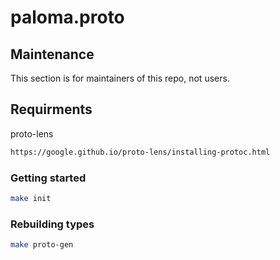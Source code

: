 # paloma.proto

## Maintenance

This section is for maintainers of this repo, not users.

## Requirments

proto-lens
```sh
https://google.github.io/proto-lens/installing-protoc.html
```

### Getting started

```sh
make init
```

### Rebuilding types

```sh
make proto-gen
```

